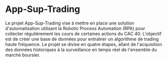 # App-Sup-Trading

Le projet App-Sup-Trading vise à mettre en place une solution d'automatisation utilisant la Robotic Process Automation (RPA) pour collecter régulièrement les cours de certaines actions du CAC 40. L'objectif est de créer une base de données pour entraîner un algorithme de trading haute fréquence. Le projet se divise en quatre étapes, allant de l'acquisition des données historiques à la surveillance en temps réel de l'ensemble du marché boursier.
